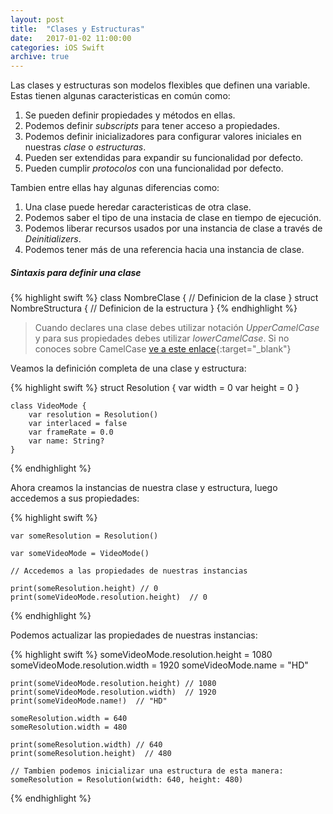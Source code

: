 ```yaml
---
layout: post
title:  "Clases y Estructuras"
date:   2017-01-02 11:00:00
categories: iOS Swift
archive: true
---
```


Las clases y estructuras son modelos flexibles que definen una variable. Estas tienen algunas caracteristicas en común como:

1. Se pueden definir propiedades y métodos en ellas.
2. Podemos definir *subscripts* para tener acceso a propiedades.
3. Podemos definir inicializadores para configurar valores iniciales en nuestras *clase* o *estructuras*.
4. Pueden ser extendidas para expandir su funcionalidad por defecto.
5. Pueden cumplir *protocolos* con una funcionalidad por defecto.

Tambien entre ellas hay algunas diferencias como:

1. Una clase puede heredar caracteristicas de otra clase.
2. Podemos saber el tipo de una instacia de clase en tiempo de ejecución.
3. Podemos liberar recursos usados por una instancia de clase a través de *Deinitializers*.
4. Podemos tener más de una referencia hacia una instancia de clase.


##### Sintaxis para definir una clase

{% highlight swift %}
  class NombreClase {
      // Definicion de la clase
  }
  struct NombreStructura {
      // Definicion de la estructura
  }
{% endhighlight %}

> Cuando declares una clase debes utilizar notación *UpperCamelCase* y para sus propiedades debes utilizar *lowerCamelCase*. Si no conoces sobre CamelCase [ve a este enlace](https://es.wikipedia.org/wiki/CamelCase){:target="_blank"}


Veamos la definición completa de una clase y estructura:

{% highlight swift %}
    struct Resolution {
        var width = 0
        var height = 0
    }

    class VideoMode {
        var resolution = Resolution()
        var interlaced = false
        var frameRate = 0.0
        var name: String?
    }

{% endhighlight %}

Ahora creamos la instancias de nuestra clase y estructura, luego accedemos a sus propiedades:

{% highlight swift %}

    var someResolution = Resolution()

    var someVideoMode = VideoMode()

    // Accedemos a las propiedades de nuestras instancias

    print(someResolution.height) // 0
    print(someVideoMode.resolution.height)  // 0

{% endhighlight %}

Podemos actualizar las propiedades de nuestras instancias:

{% highlight swift %}
    someVideoMode.resolution.height = 1080
    someVideoMode.resolution.width = 1920
    someVideoMode.name = "HD"

    print(someVideoMode.resolution.height) // 1080
    print(someVideoMode.resolution.width)  // 1920
    print(someVideoMode.name!)  // "HD"

    someResolution.width = 640
    someResolution.width = 480

    print(someResolution.width) // 640
    print(someResolution.height)  // 480

    // Tambien podemos inicializar una estructura de esta manera:
    someResolution = Resolution(width: 640, height: 480)
{% endhighlight %}
